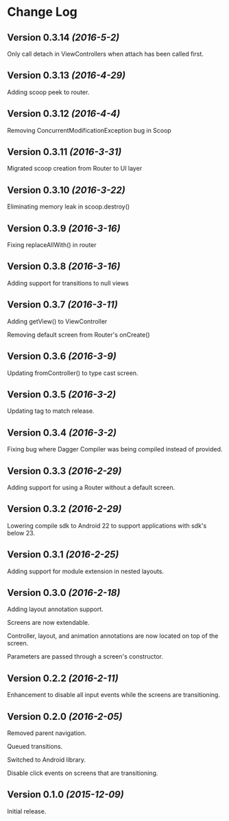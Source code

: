 Change Log
==========

Version 0.3.14 *(2016-5-2)*
----------------------------

Only call detach in ViewControllers when attach has been called first.

Version 0.3.13 *(2016-4-29)*
----------------------------

Adding scoop peek to router.


Version 0.3.12 *(2016-4-4)*
----------------------------

Removing ConcurrentModificationException bug in Scoop

Version 0.3.11 *(2016-3-31)*
----------------------------

Migrated scoop creation from Router to UI layer

Version 0.3.10 *(2016-3-22)*
----------------------------

Eliminating memory leak in scoop.destroy()

Version 0.3.9 *(2016-3-16)*
----------------------------

Fixing replaceAllWith() in router

Version 0.3.8 *(2016-3-16)*
----------------------------

Adding support for transitions to null views


Version 0.3.7 *(2016-3-11)*
----------------------------

Adding getView() to ViewController

Removing default screen from Router's onCreate()

Version 0.3.6 *(2016-3-9)*
----------------------------

Updating fromController() to type cast screen.

Version 0.3.5 *(2016-3-2)*
----------------------------

Updating tag to match release.

Version 0.3.4 *(2016-3-2)*
----------------------------

Fixing bug where Dagger Compiler was being compiled instead of provided.

Version 0.3.3 *(2016-2-29)*
----------------------------

Adding support for using a Router without a default screen.

Version 0.3.2 *(2016-2-29)*
----------------------------

Lowering compile sdk to Android 22 to support applications with sdk's below 23.

Version 0.3.1 *(2016-2-25)*
----------------------------

Adding support for module extension in nested layouts.

Version 0.3.0 *(2016-2-18)*
----------------------------

Adding layout annotation support.

Screens are now extendable.

Controller, layout, and animation annotations are now located on top of the screen.

Parameters are passed through a screen's constructor.

Version 0.2.2 *(2016-2-11)*
----------------------------

Enhancement to disable all input events while the screens are transitioning.

Version 0.2.0 *(2016-2-05)*
----------------------------

Removed parent navigation.

Queued transitions.

Switched to Android library.

Disable click events on screens that are transitioning.

Version 0.1.0 *(2015-12-09)*
----------------------------

Initial release.


